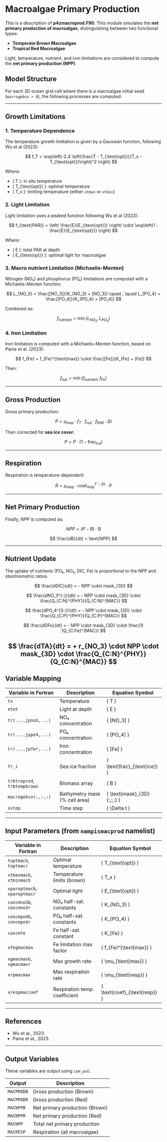 # Macroalgae Primary Production 

This is a description of **p4zmacroprod.F90**.
This module simulates the **net primary production of macroalgae**, distinguishing between two functional types:

- **Temperate Brown Macroalgae**
- **Tropical Red Macroalgae**

Light, temperature, nutrient, and iron limitations are considered to compute the **net primary production (NPP)**.

## Model Structure

For each 3D ocean grid cell where there is a macroalgae initial seed (`macrogebco > 0`), the following processes are computed:

---

## Growth Limitations

### 1. Temperature Dependence

The temperature growth limitation is given by a Gaussian function, following Wu et al (2023):

$$
f_T = \exp\left(-2.4 \left(\frac{T - T_{\text{opt}}}{T_x - T_{\text{opt}}}\right)^2 \right)
$$

Where:

- \( T \): in situ temperature
- \( T_{\text{opt}} \): optimal temperature
- \( T_x \): limiting temperature (either `xtmax` or `xtmin`)



### 2. Light Limitation

Light limitation uses a peaked function following Wu et al (2023):

$$
f_{\text{PAR}} = \left( \frac{E}{E_{\text{opt}}} \right) \cdot \exp\left(1 - \frac{E}{E_{\text{opt}}} \right)
$$

Where:
- \( E \): total PAR at depth
- \( E_{\text{opt}} \): optimal light for macroalgae

### 3. Macro nutrient Limitation (Michaelis-Menten)

Nitrogen (NO₃) and phosphorus (PO₄) limitations are computed with a Michaelis-Menten function:

$$
L_{NO_3} = \frac{[NO_3]}{K_{NO_3} + [NO_3]} \quad ; \quad L_{PO_4} = \frac{[PO_4]}{K_{PO_4} + [PO_4]}
$$

Combined as:

$$
f_{\text{nutrient}} = \min(L_{NO_3}, L_{PO_4})
$$

### 4. Iron Limitation

Iron limitation is computed with a Michaelis-Menten function, based on Paine et al. (2023):

$$
f_{Fe} = f_{Fe}^{\text{max}} \cdot \frac{[Fe]}{K_{Fe} + [Fe]}
$$

Then:

$$
f_{\text{nut}} = \min(f_{\text{nutrient}}, f_{Fe})
$$

---

## Gross Production

Gross primary production:

$$
P = \mu_{\text{max}} \cdot f_T \cdot f_{\text{nut}} \cdot f_{\text{PAR}} \cdot \Delta t
$$

Then corrected for **sea ice cover**:

$$
P = P \cdot (1 - \text{frac}_{\text{ice}})
$$

---

## Respiration

Respiration is temperature-dependent:

$$
R = \mu_{\text{resp}} \cdot \text{coef}_{\text{resp}}^{T - 20} \cdot P
$$

---

## Net Primary Production

Finally, NPP is computed as:

$$
NPP = (P - R) \cdot \text{B}
$$

$$
\frac{dB}{dt} = \text{NPP} 
$$

---

## Nutrient Update

The uptake of nutrients (PO₄, NO₃, DIC, Fe) is proportional to the NPP and stoichiometric ratios.

$$
\frac{dDIC}{dt} = - NPP \cdot mask_{3D}
$$

$$
\frac{dNO_3^{-}}{dt} = - NPP \cdot mask_{3D} \cdot \frac{Q_{C:N}^{PHY}}{Q_{C:N}^{MAC}} 
$$

$$
\frac{dPO_4^{3-}}{dt} = - NPP \cdot mask_{3D} \cdot \frac{Q_{C:P}^{PHY}}{Q_{C:P}^{MAC}}
$$

$$
\frac{dDFe}{dt} = - NPP \cdot mask_{3D} \cdot \frac{1}{Q_{C:Fe}^{MAC}}
$$

$$
\frac{dTA}{dt} = + r_{NO_3} \cdot NPP \cdot mask_{3D} \cdot \frac{Q_{C:N}^{PHY}}{Q_{C:N}^{MAC}} 
$$
---

## Variable Mapping

| **Variable in Fortran**       | **Description**                    | **Equation Symbol**             |
|-------------------------------|------------------------------------|---------------------------------|
| `ts`                          | Temperature                        | \( T \)                         |
| `etot`                        | Light at depth                     | \( E \)                         |
| `tr(...,jpno3,...)`           | NO₃ concentration                  | \( [NO_3] \)                    |
| `tr(...,jppo4,...)`           | PO₄ concentration                  | \( [PO_4] \)                    |
| `tr(...,jpfer,...)`           | Iron concentration                 | \( [Fe] \)                      |
| `fr_i`                        | Sea ice fraction                   | \( \text{frac}_{\text{ice}} \)  |
| `trbtropred`, `trbtempbrown`  | Biomass array                      | \( B \)                         |
| `macrogebco(:,:,:)`           | Bathymetry mask (% cell area)      | \( \text{mask}_{3D}(:,:,:) \)   |
| `xstep`                     | Time step                        | \( \Delta t \)           |



---

## Input Parameters (from `nampismacprod` namelist)

| **Variable in Fortran**     | **Description**                     | **Equation Symbol**             |
|-----------------------------|-------------------------------------|---------------------------------|
| `toptmacb`, `toptmacr`      | Optimal temperature                 | \( T_{\text{opt}} \)            |
| `xtmaxmacb`, `xtminmacb`    | Temperature limits (brown)         | \( T_x \)                       |
| `xparoptmacb`, `xparoptmacr`| Optimal light                      | \( E_{\text{opt}} \)            |
| `concmno3b`, `concmno3r`    | NO₃ half-sat. constants             | \( K_{NO_3} \)                  |
| `concmpo4b`, `concmpo4r`    | PO₄ half-sat. constants             | \( K_{PO_4} \)                  |
| `concmfe`                   | Fe half-sat. constant               | \( K_{Fe} \)                    |
| `xfegmacmax`                | Fe limitation max factor            | \( f_{Fe}^{\text{max}} \)       |
| `xgmacmaxb`, `xgmacmaxr`    | Max growth rate                    | \( \mu_{\text{max}} \)          |
| `xrpmacmax`                 | Max respiration rate               | \( \mu_{\text{resp}} \)         |
| `xrespmaccoef`              | Respiration temp. coefficient      | \( \text{coef}_{\text{resp}} \) |

---

## References

- Wu et al., 2023. 
- Paine et al., 2023. 
---

## Output Variables

These variables are output using `iom_put`:

| **Output**     | **Description**                           |
|----------------|-------------------------------------------|
| `MACPRODB`     | Gross production (Brown)                  |
| `MACPRODR`     | Gross production (Red)                    |
| `MACNPPB`      | Net primary production (Brown)            |
| `MACNPPR`      | Net primary production (Red)              |
| `MACNPP`       | Total net primary production              |
| `MACRESP`      | Respiration (all macroalgae)              |
